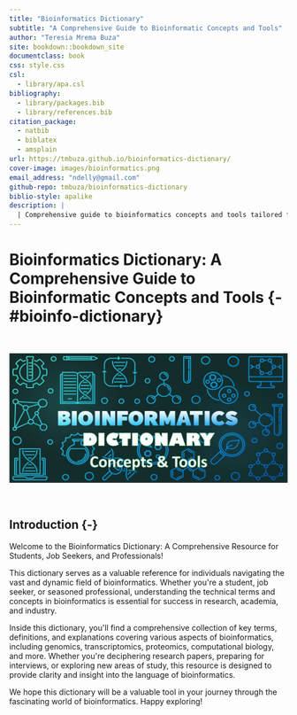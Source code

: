 ```yaml
---
title: "Bioinformatics Dictionary"
subtitle: "A Comprehensive Guide to Bioinformatic Concepts and Tools"
author: "Teresia Mrema Buza"
site: bookdown::bookdown_site
documentclass: book
css: style.css
csl: 
  - library/apa.csl
bibliography:
  - library/packages.bib
  - library/references.bib
citation_package:
  - natbib
  - biblatex
  - amsplain
url: https://tmbuza.github.io/bioinformatics-dictionary/
cover-image: images/bioinformatics.png
email_address: "ndelly@gmail.com"
github-repo: tmbuza/bioinformatics-dictionary
biblio-style: apalike
description: |
  | Comprehensive guide to bioinformatics concepts and tools tailored for enthusiastic users, encompassing various fields within the domain."
---
```


<!-- # Google fonts -->
<link rel="preconnect" href="https://fonts.googleapis.com">
<link rel="preconnect" href="https://fonts.gstatic.com" crossorigin>
<link href="https://fonts.googleapis.com/css2?family=Anton" rel="stylesheet">
<link href="https://fonts.googleapis.com/css2?family=Roboto:wght@100;300;400;500;700,900&display=swap" rel="stylesheet">
<link href="https://fonts.googleapis.com/css2?family=Oswald:wght@300;400;700&display=swap" rel="stylesheet">
<link href="https://fonts.googleapis.com/css2?family=Merriweather:wght@300;400;700&display=swap" rel="stylesheet">
<link href="https://fonts.googleapis.com/css2?family=Montserrat:wght@100;200;300;400;700&display=swap" rel="stylesheet">

<!-- # CSS -->
<link rel="stylesheet" href="https://cdnjs.cloudflare.com/ajax/libs/font-awesome/5.15.3/css/all.min.css">
<link rel="stylesheet" href="https://cdnjs.cloudflare.com/ajax/libs/animate.css/4.1.1/animate.min.css">




# Bioinformatics Dictionary: A Comprehensive Guide to Bioinformatic Concepts and Tools {-#bioinfo-dictionary}

<br>

![](images/bioinformatics.png)

<br>

## Introduction {-}

Welcome to the Bioinformatics Dictionary: A Comprehensive Resource for Students, Job Seekers, and Professionals!

This dictionary serves as a valuable reference for individuals navigating the vast and dynamic field of bioinformatics. Whether you're a student, job seeker, or seasoned professional, understanding the technical terms and concepts in bioinformatics is essential for success in research, academia, and industry.

Inside this dictionary, you'll find a comprehensive collection of key terms, definitions, and explanations covering various aspects of bioinformatics, including genomics, transcriptomics, proteomics, computational biology, and more. Whether you're deciphering research papers, preparing for interviews, or exploring new areas of study, this resource is designed to provide clarity and insight into the language of bioinformatics.

We hope this dictionary will be a valuable tool in your journey through the fascinating world of bioinformatics. Happy exploring!

